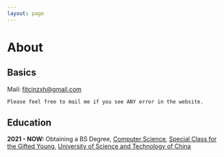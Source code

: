 ```yaml
---
layout: page
---
```


# About

## Basics

Mail: [fjtcinzxh@gmail.com](mailto:fjtcinzxh@gmail.com)

```text
Please feel free to mail me if you see ANY error in the website.
```

## Education

**2021 - NOW:** Obtaining a BS Degree, [Computer Science](http://en.cs.ustc.edu.cn/), [Special Class for the Gifted Young](http://en.scgy.ustc.edu.cn/), [University of Science and Technology of China](http://en.ustc.edu.cn/)
